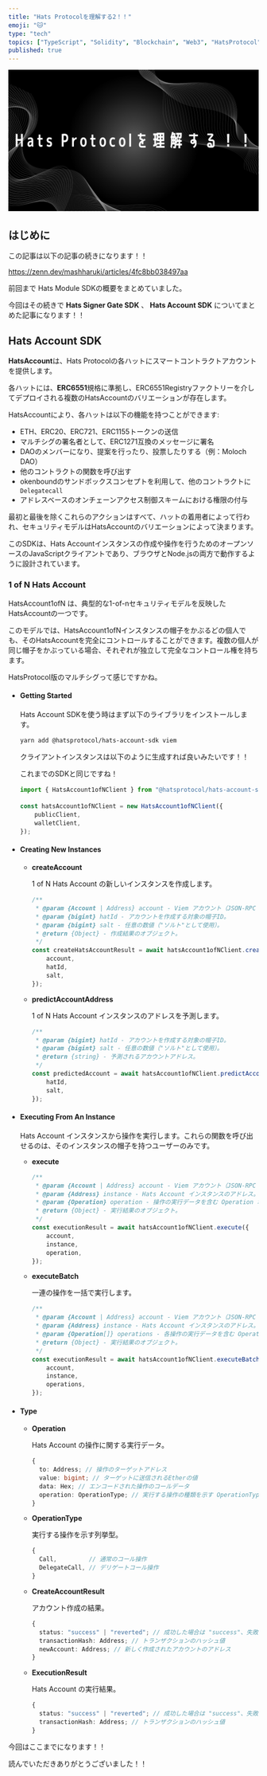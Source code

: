 ```yaml
---
title: "Hats Protocolを理解する2！！"
emoji: "🐱"
type: "tech"
topics: ["TypeScript", "Solidity", "Blockchain", "Web3", "HatsProtocol"]
published: true
---
```


![](/images/4fc8bb038497aa/0.png)

## はじめに

この記事は以下の記事の続きになります！！

https://zenn.dev/mashharuki/articles/4fc8bb038497aa

前回まで Hats Module SDKの概要をまとめていました。

今回はその続きで **Hats Signer Gate SDK** 、 **Hats Account SDK** についてまとめた記事になります！！

## Hats Account SDK

**HatsAccount**は、Hats Protocolの各ハットにスマートコントラクトアカウントを提供します。

各ハットには、**ERC6551**規格に準拠し、ERC6551Registryファクトリーを介してデプロイされる複数のHatsAccountのバリエーションが存在します。

HatsAccountにより、各ハットは以下の機能を持つことができます:

- ETH、ERC20、ERC721、ERC1155トークンの送信
- マルチシグの署名者として、ERC1271互換のメッセージに署名
- DAOのメンバーになり、提案を行ったり、投票したりする（例：Moloch DAO）
- 他のコントラクトの関数を呼び出す
- okenboundのサンドボックスコンセプトを利用して、他のコントラクトに`Delegatecall`
- アドレスベースのオンチェーンアクセス制御スキームにおける権限の付与

最初と最後を除くこれらのアクションはすべて、ハットの着用者によって行われ、セキュリティモデルはHatsAccountのバリエーションによって決まります。

このSDKは、Hats Accountインスタンスの作成や操作を行うためのオープンソースのJavaScriptクライアントであり、ブラウザとNode.jsの両方で動作するように設計されています。

### 1 of N Hats Account

HatsAccount1ofN は、典型的な1-of-nセキュリティモデルを反映したHatsAccountの一つです。

このモデルでは、HatsAccount1ofNインスタンスの帽子をかぶるどの個人でも、そのHatsAccountを完全にコントロールすることができます。複数の個人が同じ帽子をかぶっている場合、それぞれが独立して完全なコントロール権を持ちます。

HatsProtocol版のマルチシグって感じですかね。

- #### Getting Started

  Hats Account SDKを使う時はまず以下のライブラリをインストールします。

  ```bash
  yarn add @hatsprotocol/hats-account-sdk viem
  ```

  クライアントインスタンスは以下のように生成すれば良いみたいです！！

  これまでのSDKと同じですね！

  ```ts
  import { HatsAccount1ofNClient } from "@hatsprotocol/hats-account-sdk";

  const hatsAccount1ofNClient = new HatsAccount1ofNClient({
      publicClient,
      walletClient,
  });
  ```

- #### Creating New Instances

  - **createAccount**

    1 of N Hats Account の新しいインスタンスを作成します。

    ```ts
    /**
     * @param {Account | Address} account - Viem アカウント（JSON-RPC アカウントの場合は Address、それ以外のタイプの場合は Account）。
     * @param {bigint} hatId - アカウントを作成する対象の帽子ID。
     * @param {bigint} salt - 任意の数値（"ソルト"として使用）。
     * @return {Object} - 作成結果のオブジェクト。
     */
    const createHatsAccountResult = await hatsAccount1ofNClient.createAccount({
        account,
        hatId,
        salt,
    });
    ```

  - **predictAccountAddress**

    1 of N Hats Account インスタンスのアドレスを予測します。

    ```ts
    /**
     * @param {bigint} hatId - アカウントを作成する対象の帽子ID。
     * @param {bigint} salt - 任意の数値（"ソルト"として使用）。
     * @return {string} - 予測されるアカウントアドレス。
     */
    const predictedAccount = await hatsAccount1ofNClient.predictAccountAddress({
        hatId,
        salt,
    });
    ```

- #### Executing From An Instance

  Hats Account インスタンスから操作を実行します。これらの関数を呼び出せるのは、そのインスタンスの帽子を持つユーザーのみです。

  - **execute**

    ```ts
    /**
     * @param {Account | Address} account - Viem アカウント（JSON-RPC アカウントの場合は Address、それ以外のタイプの場合は Account）。
     * @param {Address} instance - Hats Account インスタンスのアドレス。
     * @param {Operation} operation - 操作の実行データを含む Operation オブジェクト。
     * @return {Object} - 実行結果のオブジェクト。
     */
    const executionResult = await hatsAccount1ofNClient.execute({
        account,
        instance,
        operation,
    });
    ```

  - **executeBatch**

    一連の操作を一括で実行します。

    ```ts
    /**
     * @param {Account | Address} account - Viem アカウント（JSON-RPC アカウントの場合は Address、それ以外のタイプの場合は Account）。
     * @param {Address} instance - Hats Account インスタンスのアドレス。
     * @param {Operation[]} operations - 各操作の実行データを含む Operation オブジェクトの配列。
     * @return {Object} - 実行結果のオブジェクト。
     */
    const executionResult = await hatsAccount1ofNClient.executeBatch({
        account,
        instance,
        operations,
    });
    ```

- #### Type

  - **Operation**

    Hats Account の操作に関する実行データ。

    ```ts
    {
      to: Address; // 操作のターゲットアドレス
      value: bigint; // ターゲットに送信されるEtherの値
      data: Hex; // エンコードされた操作のコールデータ
      operation: OperationType; // 実行する操作の種類を示す OperationType の値
    }
    ```

  - **OperationType**

    実行する操作を示す列挙型。

    ```ts
    {
      Call,         // 通常のコール操作
      DelegateCall, // デリゲートコール操作
    }
    ```

  - **CreateAccountResult**

    アカウント作成の結果。

    ```ts
    {
      status: "success" | "reverted"; // 成功した場合は "success"、失敗した場合は "reverted"
      transactionHash: Address; // トランザクションのハッシュ値
      newAccount: Address; // 新しく作成されたアカウントのアドレス
    }
    ```

  - **ExecutionResult**

    Hats Account の実行結果。

    ```ts
    {
      status: "success" | "reverted"; // 成功した場合は "success"、失敗した場合は "reverted"
      transactionHash: Address; // トランザクションのハッシュ値
    }
    ```

今回はここまでになります！！

読んでいただきありがとうございました！！